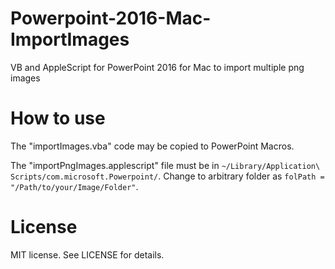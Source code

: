 # Powerpoint-2016-Mac-ImportImages
VB and AppleScript for PowerPoint 2016 for Mac to import multiple png images

# How to use
The "importImages.vba" code may be copied to PowerPoint Macros.

The "importPngImages.applescript" file must be in `~/Library/Application\ Scripts/com.microsoft.Powerpoint/`.
Change to arbitrary folder as `folPath = "/Path/to/your/Image/Folder"`.

# License
MIT license. See LICENSE for details.
